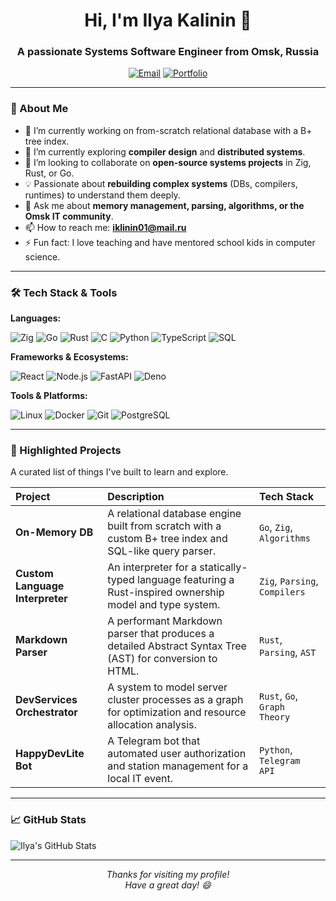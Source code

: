 <h1 align="center">Hi, I'm Ilya Kalinin 👋</h1>
<h3 align="center">A passionate Systems Software Engineer from Omsk, Russia</h3>

<p align="center">
  <a href="mailto:iklinin01@mail.ru"><img src="https://img.shields.io/badge/Email-EA4335?style=for-the-badge&logo=gmail&logoColor=white" alt="Email"></a>
  <a href="https://visoff.ru"><img src="https://img.shields.io/badge/Portfolio-FF7139?style=for-the-badge&logo=firefox-browser&logoColor=white" alt="Portfolio"></a>
</p>

---

### 🧠 About Me

- 🔭 I’m currently working on from-scratch relational database with a B+ tree index.
- 🌱 I’m currently exploring **compiler design** and **distributed systems**.
- 👯 I’m looking to collaborate on **open-source systems projects** in Zig, Rust, or Go.
- 💡 Passionate about **rebuilding complex systems** (DBs, compilers, runtimes) to understand them deeply.
- 💬 Ask me about **memory management, parsing, algorithms, or the Omsk IT community**.
- 📫 How to reach me: **iklinin01@mail.ru**
- ⚡ Fun fact: I love teaching and have mentored school kids in computer science.

---

### 🛠️ Tech Stack & Tools

**Languages:**

![Zig](https://img.shields.io/badge/Zig-%23F7A41D.svg?style=for-the-badge&logo=zig&logoColor=white)
![Go](https://img.shields.io/badge/Go-00ADD8?style=for-the-badge&logo=go&logoColor=white)
![Rust](https://img.shields.io/badge/Rust-%23000000.svg?style=for-the-badge&logo=rust&logoColor=white)
![C](https://img.shields.io/badge/C-A8B9CC?style=for-the-badge&logo=c&logoColor=black)
![Python](https://img.shields.io/badge/Python-3776AB?style=for-the-badge&logo=python&logoColor=white)
![TypeScript](https://img.shields.io/badge/TypeScript-3178C6?style=for-the-badge&logo=typescript&logoColor=white)
![SQL](https://img.shields.io/badge/SQL-4479A1?style=for-the-badge&logo=postgresql&logoColor=white)

**Frameworks & Ecosystems:**

![React](https://img.shields.io/badge/React-20232A?style=for-the-badge&logo=react&logoColor=61DAFB)
![Node.js](https://img.shields.io/badge/Node.js-339933?style=for-the-badge&logo=nodedotjs&logoColor=white)
![FastAPI](https://img.shields.io/badge/FastAPI-009688?style=for-the-badge&logo=fastapi&logoColor=white)
![Deno](https://img.shields.io/badge/Deno-000000?style=for-the-badge&logo=deno&logoColor=white)

**Tools & Platforms:**

![Linux](https://img.shields.io/badge/Linux-FCC624?style=for-the-badge&logo=linux&logoColor=black)
![Docker](https://img.shields.io/badge/Docker-2496ED?style=for-the-badge&logo=docker&logoColor=white)
![Git](https://img.shields.io/badge/Git-F05032?style=for-the-badge&logo=git&logoColor=white)
![PostgreSQL](https://img.shields.io/badge/PostgreSQL-4169E1?style=for-the-badge&logo=postgresql&logoColor=white)

---

### 🚀 Highlighted Projects

A curated list of things I've built to learn and explore.

| Project | Description | Tech Stack |
| :--- | :--- | :--- |
| **On-Memory DB** | A relational database engine built from scratch with a custom B+ tree index and SQL-like query parser. | `Go`, `Zig`, `Algorithms` |
| **Custom Language Interpreter** | An interpreter for a statically-typed language featuring a Rust-inspired ownership model and type system. | `Zig`, `Parsing`, `Compilers` |
| **Markdown Parser** | A performant Markdown parser that produces a detailed Abstract Syntax Tree (AST) for conversion to HTML. | `Rust`, `Parsing`, `AST` |
| **DevServices Orchestrator** | A system to model server cluster processes as a graph for optimization and resource allocation analysis. | `Rust`, `Go`, `Graph Theory` |
| **HappyDevLite Bot** | A Telegram bot that automated user authorization and station management for a local IT event. | `Python`, `Telegram API` |

---

### 📈 GitHub Stats

<picture>
  <source
    media="(prefers-color-scheme: dark)"
    srcset="https://github-readme-stats.vercel.app/api?username=Visoff&show_icons=true&theme=github_dark&hide_border=true&count_private=true&include_all_commits=true"
  />
  <source
    media="(prefers-color-scheme: light)"
    srcset="https://github-readme-stats.vercel.app/api?username=Visoff&show_icons=true&theme=default&hide_border=true&count_private=true&include_all_commits=true"
  />
  <img src="https://github-readme-stats.vercel.app/api?username=Visoff&show_icons=true&hide_border=true&count_private=true&include_all_commits=true" alt="Ilya's GitHub Stats" />
</picture>

---

<p align="center">
  <i>Thanks for visiting my profile!</i><br>
  <i>Have a great day! 😄</i>
</p>
